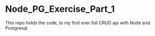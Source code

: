 # Node_PG_Exercise_Part_1
This repo holds the code, to my first ever full CRUD api with Node and Postgresql.
